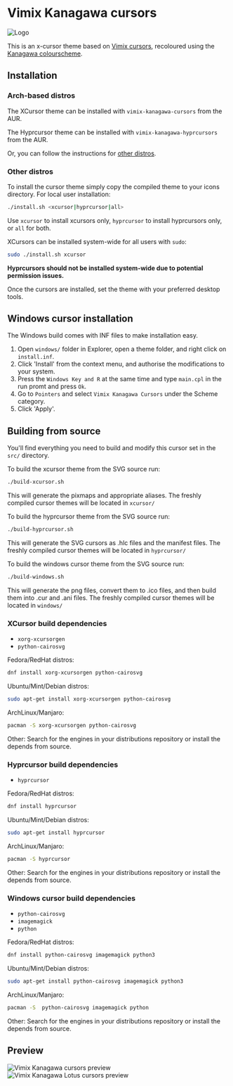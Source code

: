 # Vimix Kanagawa cursors

![Logo](assets/logo.png)

This is an x-cursor theme based on [Vimix cursors](https://github.com/vinceliuice/Vimix-cursors),
recoloured using the [Kanagawa colourscheme](https://github.com/rebelot/kanagawa.nvim).

## Installation

### Arch-based distros

The XCursor theme can be installed with `vimix-kanagawa-cursors` from the AUR.

The Hyprcursor theme can be installed with `vimix-kanagawa-hyprcursors` from the AUR.

Or, you can follow the instructions for [other distros](#other-distros).

### Other distros

To install the cursor theme simply copy the compiled theme to your icons directory.
For local user installation:

```sh
./install.sh <xcursor|hyprcursor|all>
```

Use `xcursor` to install xcursors only, `hyprcursor` to install hyprcursors only, or `all` for both.

XCursors can be installed system-wide for all users with `sudo`:

```sh
sudo ./install.sh xcursor
```

__Hyprcursors should not be installed system-wide due to potential permission issues.__

Once the cursors are installed, set the theme with your preferred desktop tools.

## Windows cursor installation

The Windows build comes with INF files to make installation easy.

 1. Open `windows/` folder in Explorer, open a theme folder, and right click on `install.inf`.
 1. Click 'Install' from the context menu, and authorise the modifications to your system.
 1. Press the `Windows Key and R` at the same time and type `main.cpl` in the run promt and press `Ok`.
 1. Go to `Pointers` and select `Vimix Kanagawa Cursors` under the Scheme category.
 1. Click 'Apply'.

## Building from source

You'll find everything you need to build and modify this cursor set in
the `src/` directory.

To build the xcursor theme from the SVG source run:

```sh
./build-xcursor.sh
```

This will generate the pixmaps and appropriate aliases.
The freshly compiled cursor themes will be located in `xcursor/`

To build the hyprcursor theme from the SVG source run:

```sh
./build-hyprcursor.sh
```

This will generate the SVG cursors as .hlc files and the manifest files.
The freshly compiled cursor themes will be located in `hyprcursor/`

To build the windows cursor theme from the SVG source run:

```sh
./build-windows.sh
```

This will generate the png files, convert them to .ico files, and then build them into .cur and .ani files. The freshly compiled cursor themes will be located in `windows/`

### XCursor build dependencies

- `xorg-xcursorgen`
- `python-cairosvg`

Fedora/RedHat distros:

```sh
dnf install xorg-xcursorgen python-cairosvg
```

Ubuntu/Mint/Debian distros:

```sh
sudo apt-get install xorg-xcursorgen python-cairosvg
```

ArchLinux/Manjaro:

```sh
pacman -S xorg-xcursorgen python-cairosvg
```

Other:
Search for the engines in your distributions repository or install the depends from source.

### Hyprcursor build dependencies

- `hyprcursor`

Fedora/RedHat distros:

```sh
dnf install hyprcursor
```

Ubuntu/Mint/Debian distros:

```sh
sudo apt-get install hyprcursor
```

ArchLinux/Manjaro:

```sh
pacman -S hyprcursor
```

Other:
Search for the engines in your distributions repository or install the depends from source.

### Windows cursor build dependencies

- `python-cairosvg`
- `imagemagick`
- `python`

Fedora/RedHat distros:

```sh
dnf install python-cairosvg imagemagick python3
```

Ubuntu/Mint/Debian distros:

```sh
sudo apt-get install python-cairosvg imagemagick python3
```

ArchLinux/Manjaro:

```sh
pacman -S  python-cairosvg imagemagick python
```

Other:
Search for the engines in your distributions repository or install the depends from source.

## Preview

![Vimix Kanagawa cursors preview](assets/preview-wave.png)
![Vimix Kanagawa Lotus cursors preview](assets/preview-lotus.png)
